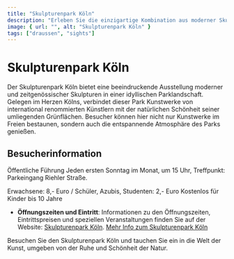 ```yaml
---
title: "Skulpturenpark Köln"
description: "Erleben Sie die einzigartige Kombination aus moderner Skulpturkunst und malerischer Natur im Skulpturenpark Köln"
image: { url: "", alt: "Skulpturenpark Köln" }
tags: ["draussen", "sights"]
---
```


# Skulpturenpark Köln

Der Skulpturenpark Köln bietet eine beeindruckende Ausstellung moderner und zeitgenössischer Skulpturen in einer idyllischen Parklandschaft. Gelegen im Herzen Kölns, verbindet dieser Park Kunstwerke von international renommierten Künstlern mit der natürlichen Schönheit seiner umliegenden Grünflächen. Besucher können hier nicht nur Kunstwerke im Freien bestaunen, sondern auch die entspannende Atmosphäre des Parks genießen.

## Besucherinformation

Öffentliche Führung
Jeden ersten Sonntag im Monat, um 15 Uhr, Treffpunkt: Parkeingang Riehler Straße.

Erwachsene: 8,- Euro / Schüler, Azubis, Studenten: 2,- Euro
Kostenlos für Kinder bis 10 Jahre

- **Öffnungszeiten und Eintritt**: Informationen zu den Öffnungszeiten, Eintrittspreisen und speziellen Veranstaltungen finden Sie auf der Website: [Skulpturenpark Köln](https://www.skulpturenparkkoeln.de).
  [Mehr Info zum Skulpturenpark Köln](https://www.stadt-koeln.de/artikel/08116/index.html)

Besuchen Sie den Skulpturenpark Köln und tauchen Sie ein in die Welt der Kunst, umgeben von der Ruhe und Schönheit der Natur.
